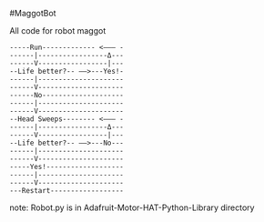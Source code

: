 #MaggotBot

All code for robot maggot

```
-----Run------------- <——— -
------|-----------------Δ---
------V-----------------|---
--Life better?-- ——>---Yes!-
------|---------------------
------V---------------------
------No--------------------
------|---------------------
------V---------------------
--Head Sweeps-------- <——— -
------|-----------------Δ---
------V-----------------|---
--Life better?-- ——>---No---
------|---------------------
------V---------------------
-----Yes!-------------------
------|---------------------
------V---------------------
---Restart------------------
```

note: Robot.py is in Adafruit-Motor-HAT-Python-Library directory
